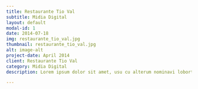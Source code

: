 ```yaml
---
title: Restaurante Tio Val
subtitle: Midia Digital
layout: default
modal-id: 1
date: 2014-07-18
img: restaurante_tio_val.jpg
thumbnail: restaurante_tio_val.jpg
alt: image-alt
project-date: April 2014
client: Restaurante Tio Val
category: Midia Digital
description: Lorem ipsum dolor sit amet, usu cu alterum nominavi lobortis. At duo novum diceret. Tantas apeirian vix et, usu sanctus postulant inciderint ut, populo diceret necessitatibus in vim. Cu eum dicam feugiat noluisse.

---
```

